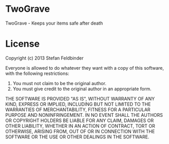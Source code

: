 TwoGrave
=======

TwoGrave - Keeps your items safe after death

License
=======

Copyright (c) 2013 Stefan Feldbinder

Everyone is allowed to do whatever they want with a copy of this software, 
with the following restrictions:

  1. You must not claim to be the original author.
  2. You must give credit to the original author in an appropriate form.
  
  
THE SOFTWARE IS PROVIDED "AS IS", WITHOUT WARRANTY OF ANY KIND, EXPRESS OR
IMPLIED, INCLUDING BUT NOT LIMITED TO THE WARRANTIES OF MERCHANTABILITY,
FITNESS FOR A PARTICULAR PURPOSE AND NONINFRINGEMENT. IN NO EVENT SHALL THE
AUTHORS OR COPYRIGHT HOLDERS BE LIABLE FOR ANY CLAIM, DAMAGES OR OTHER
LIABILITY, WHETHER IN AN ACTION OF CONTRACT, TORT OR OTHERWISE, ARISING FROM,
OUT OF OR IN CONNECTION WITH THE SOFTWARE OR THE USE OR OTHER DEALINGS IN THE
SOFTWARE.